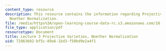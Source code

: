 ```yaml
---
content_type: resource
description: This resource contains the information regarding Projective Varieties,
  Noether Normalization.
file: /media/https%3A/open-learning-course-data-rc.s3.amazonaws.com/18-725-algebraic-geometry-fall-2015/72863602bf5c89a61bd3f50bd9e2a4f1_MIT18_725F15_lec03.pdf
file_type: application/pdf
resourcetype: Document
title: Lecture 3 Projective Varieties, Noether Normalization
uid: 72863602-bf5c-89a6-1bd3-f50bd9e2a4f1
---
```

